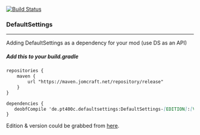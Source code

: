 [![Build Status](https://jenkins.jomcraft.net/job/DefaultSettings/job/master-1.13.2/badge/icon)](https://jenkins.jomcraft.net/job/DefaultSettings/job/master-1.13.2/)

### DefaultSettings

---

Adding DefaultSettings as a dependency for your mod (use DS as an API)

##### Add this to your build.gradle

```md
repositories {
    maven {
        url "https://maven.jomcraft.net/repository/release"
    }
}

dependencies {
   deobfCompile 'de.pt400c.defaultsettings:DefaultSettings-[EDITION]:[VERSION]'
}
```

Edition & version could be grabbed from [here](https://maven.jomcraft.net/repository/release/de/pt400c/defaultsettings/).